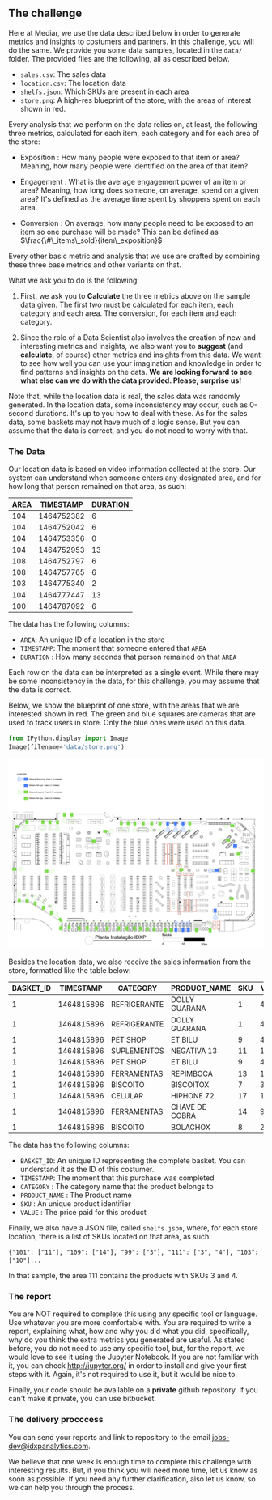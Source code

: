 
## The challenge

Here at Mediar, we use the data described below in order to generate metrics and insights to costumers and partners. In this challenge, you will do the same. We provide you some data samples, located in the `data/` folder. The provided files are the following, all as described below.

* `sales.csv`:  The sales data
* `location.csv`:  The location data
* `shelfs.json`:  Which SKUs are present in each area
* `store.png`:  A high-res blueprint of the store, with the areas of interest shown in red.


Every analysis that we perform on the data relies on, at least, the following three metrics, calculated for each item, each category and for each area of the store:

* Exposition :  How many people were exposed to that item or area? Meaning, how many people were identified on the area of that item? 

* Engagement : What is the average engagement power of an item or area? Meaning, how long does someone, on average, spend on a given area? It's defined as the average time spent by shoppers spent on each area.

* Conversion : On average, how many people need to be exposed to an item so one purchase will be made? This can be defined as $\frac{\#\_items\_sold}{item\_exposition}$

Every other basic metric and analysis that we use are crafted by combining these three base metrics and other variants on that.

What we ask you to do is the following:

1. First, we ask you to **Calculate** the three metrics above on the sample data given. The first two must be calculated for each item, each category and each area. The conversion, for each item and each category.

2. Since the role of a Data Scientist also involves the creation of new and interesting metrics and insights, we also want you to **suggest** (and **calculate**, of course) other metrics and insights from this data. We want to see how well you can use your imagination and knowledge in order to find patterns and insights on the data. **We are looking forward to see what else can we do with the data provided. Please, surprise us!**

Note that, while the location data is real, the sales data was randomly generated. In the location data, some inconsistency may occur, such as 0-second durations. It's up to you how to deal with these. As for the sales data, some baskets may not have much of a logic sense. But you can assume that the data is correct, and you do not need to worry with that.

### The Data

Our location data is based on video information collected at the store. Our system can understand when someone enters any designated area, and for how long that person remained on that area, as such:

| AREA | TIMESTAMP  | DURATION | 
|------|------------|----------| 
| 104  | 1464752382 | 6        | 
| 104  | 1464752042 | 6        | 
| 104  | 1464753356 | 0        | 
| 104  | 1464752953 | 13       | 
| 108  | 1464752797 | 6        | 
| 108  | 1464757765 | 6        | 
| 103  | 1464775340 | 2        | 
| 104  | 1464777447 | 13       | 
| 100  | 1464787092 | 6        | 

The data has the following columns:

* `AREA`: An unique ID of a location in the store
* `TIMESTAMP`: The moment that someone entered that `AREA`
* `DURATION` : How many seconds that person remained on that `AREA`

Each row on the data can be interpreted as a single event. While there may be some inconsistency in the data, for this challenge, you may assume that the data is correct.

Below, we show the blueprint of one store, with the areas that we are interested shown in red. The green and blue squares are cameras that are used to track users in store. Only the blue ones were used on this data.


```python
from IPython.display import Image
Image(filename='data/store.png') 
```




![png](data/store.png)



Besides the location data, we also receive the sales information from the store, formatted like the table below:


| BASKET_ID | TIMESTAMP  | CATEGORY     | PRODUCT_NAME   | SKU | VALUE  | 
|-----------|------------|--------------|----------------|-----|--------| 
| 1         | 1464815896 | REFRIGERANTE | DOLLY GUARANA  | 1   | 4.99   | 
| 1         | 1464815896 | REFRIGERANTE | DOLLY GUARANA  | 1   | 4.99   | 
| 1         | 1464815896 | PET SHOP     | ET BILU        | 9   | 499.99 | 
| 1         | 1464815896 | SUPLEMENTOS  | NEGATIVA 13    | 11  | 13.13  | 
| 1         | 1464815896 | PET SHOP     | ET BILU        | 9   | 499.99 | 
| 1         | 1464815896 | FERRAMENTAS  | REPIMBOCA      | 13  | 119.49 | 
| 1         | 1464815896 | BISCOITO     | BISCOITOX      | 7   | 3.79   | 
| 1         | 1464815896 | CELULAR      | HIPHONE 72     | 17  | 1299.9 | 
| 1         | 1464815896 | FERRAMENTAS  | CHAVE DE COBRA | 14  | 99.49  | 
| 1         | 1464815896 | BISCOITO     | BOLACHOX       | 8   | 2.19   | 

The data has the following columns:

* `BASKET_ID`: An unique ID representing the complete basket. You can understand it as the ID of this costumer.
* `TIMESTAMP`: The moment that this purchase was completed
* `CATEGORY` : The category name that the product belongs to
* `PRODUCT_NAME` : The Product name
* `SKU` : An unique product identifier
* `VALUE` :  The price paid for this product

Finally, we also have a JSON file, called `shelfs.json`, where, for each store location, there is a list of SKUs located on that area, as such:

```
{"101": ["11"], "109": ["14"], "99": ["3"], "111": ["3", "4"], "103": ["10"]...
```
In that sample, the area 111 contains the products with SKUs 3 and 4.

### The report

You are NOT required to complete this using any specific tool or language. Use whatever you are more comfortable with.
You are required to write a report, explaining what, how and why you did what you did, specifically, why do you think the extra metrics you generated are useful. As stated before, you do not need to use any specific tool, but, for the report, we would love to see it using the Jupyter Notebook. If you are not familiar with it, you can check http://jupyter.org/ in order to install and give your first steps with it. Again, it's not required to use it, but it would be nice to.

Finally, your code should be available on a **private** github repository. If you can't make it private, you can use bitbucket.

### The delivery procccess

You can send your reports and link to repository to the email jobs-dev@idxpanalytics.com. 

We believe that one week is enough time to complete this challenge with interesting results. But, if you think you will need more time, let us know as soon as possible. If you need any further clarification, also let us know, so we can help you through the process.
